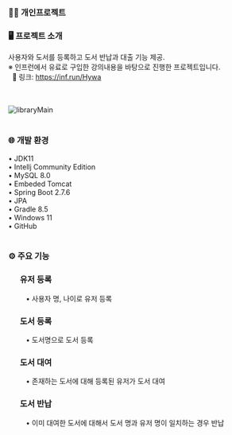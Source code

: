 ### 👩‍🚀 개인프로젝트 </br>

### 🖥️ 프로젝트 소개
사용자와 도서를 등록하고 도서 반납과 대출 기능 제공.</br>
※ 인프런에서 유료로 구입한 강의내용을 바탕으로 진행한 프로젝트입니다. </br>
&nbsp;&nbsp;🔗 링크: https://inf.run/Hywa </br>
</br></br>


![libraryMain](https://github.com/JuYeon-Jin/board_test/assets/123148365/9eb24125-9cf9-467d-be4f-1d11e6f09f37)
</br></br>

### 🌐 개발 환경
• JDK11 </br>
• Intellj Community Edition</br>
• MySQL 8.0</br>
• Embeded Tomcat</br>
• Spring Boot 2.7.6</br>
• JPA</br>
• Gradle 8.5</br>
• Windows 11</br>
• GitHub </br>
</br>

### ⚙️ 주요 기능
### &nbsp;&nbsp;&nbsp;&nbsp;&nbsp; 유저 등록
&nbsp;&nbsp;&nbsp;&nbsp;&nbsp;&nbsp;&nbsp;&nbsp; • 사용자 명, 나이로 유저 등록</br>
### &nbsp;&nbsp;&nbsp;&nbsp;&nbsp; 도서 등록
&nbsp;&nbsp;&nbsp;&nbsp;&nbsp;&nbsp;&nbsp;&nbsp; • 도서명으로 도서 등록</br>
### &nbsp;&nbsp;&nbsp;&nbsp;&nbsp; 도서 대여
&nbsp;&nbsp;&nbsp;&nbsp;&nbsp;&nbsp;&nbsp;&nbsp; • 존재하는 도서에 대해 등록된 유저가 도서 대여</br>
### &nbsp;&nbsp;&nbsp;&nbsp;&nbsp; 도서 반납
&nbsp;&nbsp;&nbsp;&nbsp;&nbsp;&nbsp;&nbsp;&nbsp; • 이미 대여한 도서에 대해서 도서 명과 유저 명이 일치하는 경우 반납</br>
</br></br>



